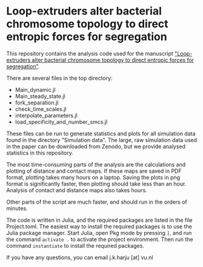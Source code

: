 #  Loop-extruders alter bacterial chromosome topology to direct entropic forces for segregation

This repository contains the analysis code used for the manuscript ["Loop-extruders alter bacterial chromosome topology to direct entropic forces for segregation"](https://www.biorxiv.org/content/10.1101/2023.06.30.547230v1).

There are several files in the top directory:

- Main_dynamic.jl
- Main_steady_state.jl
- fork_separation.jl
- check_time_scales.jl
- interpolate_parameters.jl
- load_specificity_and_number_smcs.jl

These files can be run to generate statistics and plots for all simulation data found in the directory "Simulation data". The large, raw simulation data used in the paper can be downloaded from Zenodo, but we provide analysed statistics in this repository.

The most time-consuming parts of the analysis are the calculations and plotting of distance and contact maps. If these maps are saved in PDF format, plotting takes many hours on a laptop. Saving the plots in png format is significantly faster, then plotting should take less than an hour. Analysis of contact and distance maps also takes hours.

Other parts of the script are much faster, and should run in the orders of minutes.

The code is written in Julia, and the required packages are listed in the file Project.toml. The easiest way to install the required packages is to use the Julia package manager. Start Julia, open Pkg mode by pressing `]`, and run the command `activate .` to activate the project environment. Then run the command `instantiate` to install the required packages.

If you have any questions, you can email j.k.harju [at] vu.nl
